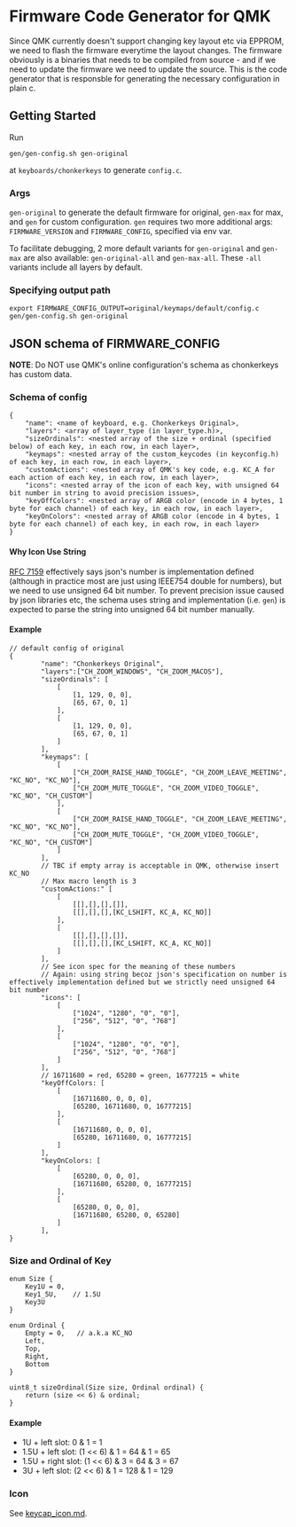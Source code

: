 # Firmware Code Generator for QMK

Since QMK currently doesn't support changing key layout etc via EPPROM, we need to flash the firmware everytime the layout changes. The firmware obviously is a binaries that needs to be compiled from source - and if we need to update the firmware we need to update the source. This is the code generator that is responsble for generating the necessary configuration in plain c.

## Getting Started

Run
```
gen/gen-config.sh gen-original
```
at `keyboards/chonkerkeys` to generate `config.c`. 

### Args

`gen-original` to generate the default firmware for original, `gen-max` for max, and `gen` for custom configuration. `gen` requires two more additional args: `FIRMWARE_VERSION` and `FIRMWARE_CONFIG`, specified via env var.

To facilitate debugging, 2 more default variants for `gen-original` and `gen-max` are also available: `gen-original-all` and `gen-max-all`. These `-all` variants include all layers by default.

### Specifying output path

```
export FIRMWARE_CONFIG_OUTPUT=original/keymaps/default/config.c
gen/gen-config.sh gen-original
```

## JSON schema of FIRMWARE_CONFIG

**NOTE**: Do NOT use QMK's online configuration's schema as chonkerkeys has custom data.

### Schema of config

```
{
	"name": <name of keyboard, e.g. Chonkerkeys Original>,
    "layers": <array of layer_type (in layer_type.h)>,
	"sizeOrdinals": <nested array of the size + ordinal (specified below) of each key, in each row, in each layer>,
	"keymaps": <nested array of the custom_keycodes (in keyconfig.h) of each key, in each row, in each layer>,
	"customActions": <nested array of QMK's key code, e.g. KC_A for each action of each key, in each row, in each layer>,
	"icons": <nested array of the icon of each key, with unsigned 64 bit number in string to avoid precision issues>,
	"keyOffColors": <nested array of ARGB color (encode in 4 bytes, 1 byte for each channel) of each key, in each row, in each layer>,
	"keyOnColors": <nested array of ARGB color (encode in 4 bytes, 1 byte for each channel) of each key, in each row, in each layer>
}
```

#### Why Icon Use String

[RFC 7159](https://www.rfc-editor.org/rfc/rfc7159#section-6) effectively says json's number is implementation defined (although in practice most are just using IEEE754 double for numbers), but we need to use unsigned 64 bit number. To prevent precision issue caused by json libraries etc, the schema uses string and implementation (i.e. `gen`) is expected to parse the string into unsigned 64 bit number manually.

#### Example

```
// default config of original
{
		"name": "Chonkerkeys Original",
		"layers":["CH_ZOOM_WINDOWS", "CH_ZOOM_MACOS"],
		"sizeOrdinals": [
			[
				[1, 129, 0, 0],
				[65, 67, 0, 1]
			],
			[
				[1, 129, 0, 0],
				[65, 67, 0, 1]
			]
		],
		"keymaps": [
   			[
        		["CH_ZOOM_RAISE_HAND_TOGGLE", "CH_ZOOM_LEAVE_MEETING", "KC_NO", "KC_NO"],
        		["CH_ZOOM_MUTE_TOGGLE", "CH_ZOOM_VIDEO_TOGGLE", "KC_NO", "CH_CUSTOM"]
    		],
    		[
        		["CH_ZOOM_RAISE_HAND_TOGGLE", "CH_ZOOM_LEAVE_MEETING", "KC_NO", "KC_NO"],
        		["CH_ZOOM_MUTE_TOGGLE", "CH_ZOOM_VIDEO_TOGGLE", "KC_NO", "CH_CUSTOM"]
    		]
		],
		// TBC if empty array is acceptable in QMK, otherwise insert KC_NO
		// Max macro length is 3
		"customActions:" [
			[
				[[],[],[],[]],
				[[],[],[],[KC_LSHIFT, KC_A, KC_NO]]
			],
			[
				[[],[],[],[]],
				[[],[],[],[KC_LSHIFT, KC_A, KC_NO]]
			]
		],
		// See icon spec for the meaning of these numbers
		// Again: using string becoz json's specification on number is effectively implementation defined but we strictly need unsigned 64 bit number
		"icons": [
			[
				["1024", "1280", "0", "0"],
				["256", "512", "0", "768"]
			],
			[
				["1024", "1280", "0", "0"],
				["256", "512", "0", "768"]
			]
		],
		// 16711680 = red, 65280 = green, 16777215 = white
		"keyOffColors: [
			[
				[16711680, 0, 0, 0],
				[65280, 16711680, 0, 16777215]
			],
			[
				[16711680, 0, 0, 0],
				[65280, 16711680, 0, 16777215]
			]
		],
		"keyOnColors: [
			[
				[65280, 0, 0, 0],
				[16711680, 65280, 0, 16777215]
			],
			[
				[65280, 0, 0, 0],
				[16711680, 65280, 0, 65280]
			]
		],
}
```

### Size and Ordinal of Key

```
enum Size {
    Key1U = 0,
    Key1_5U,    // 1.5U
    Key3U
}

enum Ordinal {
    Empty = 0,   // a.k.a KC_NO
    Left,
    Top,
    Right,
    Bottom
}

uint8_t sizeOrdinal(Size size, Ordinal ordinal) {
    return (size << 6) & ordinal;
}
```

#### Example

- 1U + left slot: 0 & 1 = 1
- 1.5U + left slot: (1 << 6) & 1 = 64 & 1 = 65
- 1.5U + right slot: (1 << 6) & 3 = 64 & 3 = 67
- 3U + left slot: (2 << 6) & 1 = 128 & 1 = 129

### Icon

See [keycap_icon.md](../keycap_icon.md).
